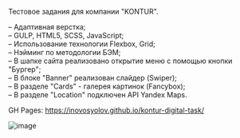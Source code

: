 Тестовое задания для компании "KONTUR".

– Адаптивная верстка; <br>
– GULP, HTML5, SCSS, JavaScript; <br>
– Использование технологии Flexbox, Grid; <br>
– Нэйминг по методологии БЭМ; <br>
– В шапке сайта реализовано открытие меню с помощью кнопки "Бургер"; <br>
– В блоке "Banner" реализован слайдер (Swiper); <br>
– В разделе "Cards" - галерея картинок (Fancybox); <br>
– В разделе "Location" подключен API Yandex Maps. <br>
 
GH Pages: https://inovosyolov.github.io/kontur-digital-task/

![image](https://github.com/inovosyolov/kontur-digital-task/assets/118193601/d3dc7993-df2d-42a5-a297-21d6c750464e)

